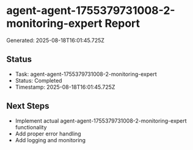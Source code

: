 # agent-agent-1755379731008-2-monitoring-expert Report

Generated: 2025-08-18T16:01:45.725Z

## Status
- Task: agent-agent-1755379731008-2-monitoring-expert
- Status: Completed
- Timestamp: 2025-08-18T16:01:45.725Z

## Next Steps
- Implement actual agent-agent-1755379731008-2-monitoring-expert functionality
- Add proper error handling
- Add logging and monitoring
